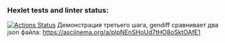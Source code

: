 ### Hexlet tests and linter status:
[![Actions Status](https://github.com/durgedancing/frontend-project-lvl2/workflows/hexlet-check/badge.svg)](https://github.com/durgedancing/frontend-project-lvl2/actions)
Демонстрация третьего шага, gendiff сравнивает два json файла:
https://asciinema.org/a/plpNEnSHoUd7tHO8oSktOAfE1